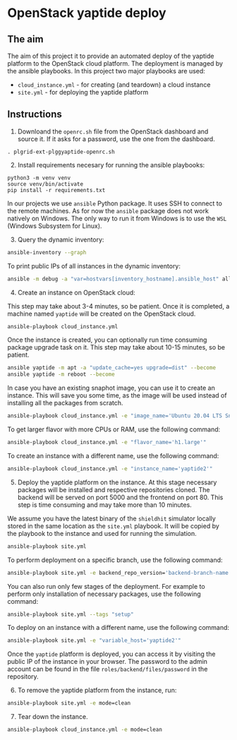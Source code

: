 # OpenStack yaptide deploy

## The aim

The aim of this project it to provide an automated deploy of the yaptide platform to the OpenStack cloud platform.
The deployment is managed by the ansible playbooks. In this project two major playbooks are used:
 - `cloud_instance.yml` - for creating (and teardown) a cloud instance
 - `site.yml` - for deploying the yaptide platform

## Instructions

1. Downloand the `openrc.sh` file from the OpenStack dashboard and source it. If it asks for a password, use the one from the dashboard.

```
. plgrid-ext-plggyaptide-openrc.sh
```

2. Install requirements necesary for running the ansible playbooks:

```
python3 -m venv venv
source venv/bin/activate
pip install -r requirements.txt
```

In our projects we use `ansible` Python package. It uses SSH to connect to the remote machines.
As for now the `ansible` package does not work natively on Windows.
The only way to run it from Windows is to use the `WSL` (Windows Subsystem for Linux).

3. Query the dynamic inventory:

```bash
ansible-inventory --graph
```

To print public IPs of all instances in the dynamic inventory:

```bash
ansible -m debug -a "var=hostvars[inventory_hostname].ansible_host" all
```

4. Create an instance on OpenStack cloud:

This step may take about 3-4 minutes, so be patient. Once it is completed, a machine named `yaptide` will be created on the OpenStack cloud.

```bash
ansible-playbook cloud_instance.yml
```

Once the instance is created, you can optionally run time consuming package upgrade task on it. This step may take about 10-15 minutes, so be patient.

```bash
ansible yaptide -m apt -a "update_cache=yes upgrade=dist" --become
ansible yaptide -m reboot --become
```

In case you have an existing snaphot image, you can use it to create an instance.
This will save you some time, as the image will be used instead of installing all the packages from scratch.

```bash
ansible-playbook cloud_instance.yml -e "image_name='Ubuntu 20.04 LTS Snapshot 20221021'"
```

To get larger flavor with more CPUs or RAM, use the following command:

```bash
ansible-playbook cloud_instance.yml -e "flavor_name='h1.large'"
```

To create an instance with a different name, use the following command:

```bash
ansible-playbook cloud_instance.yml -e "instance_name='yaptide2'"
```

5. Deploy the yaptide platform on the instance.
At this stage necessary packages will be installed and respective repositories cloned.
The backend will be served on port 5000 and the frontend on port 80.
This step is time consuming and may take more than 10 minutes.

We assume you have the latest binary of the `shieldhit` simulator locally stored in the same location as the `site.yml` playbook.
It will be copied by the playbook to the instance and used for running the simulation.

```bash
ansible-playbook site.yml
```

To perform deployment on a specific branch, use the following command:

```bash
ansible-playbook site.yml -e backend_repo_version='backend-branch-name' -e frontend_repo_version='frontend-branch-name'
```

You can also run only few stages of the deployment. For example to perform only installation of necessary packages, use the following command:

```bash
ansible-playbook site.yml --tags "setup"
```

To deploy on an instance with a different name, use the following command:

```bash
ansible-playbook site.yml -e "variable_host='yaptide2'"
```

Once the `yaptide` platform is deployed, you can access it by visiting the public IP of the instance in your browser.
The password to the admin account can be found in the file `roles/backend/files/password` in the repository.

6. To remove the yaptide platform from the instance, run:

```bash
ansible-playbook site.yml -e mode=clean
```

7. Tear down the instance.

```bash
ansible-playbook cloud_instance.yml -e mode=clean
```